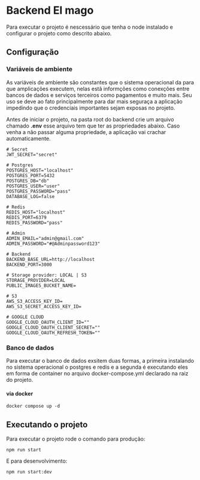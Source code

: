 # Backend El mago

Para executar o projeto é nescessário que tenha o node instalado e configurar o projeto como descrito abaixo.

## Configuração

### Variáveis de ambiente

As variáveis de ambiente são constantes que o sistema operacional da para que amplicações executem, nelas estã informções como conexções entre bancos de dados e serviços terceiros como pagamentos e muito mais. Seu uso se deve ao fato principalmente para dar mais seguraça a aplicação impedindo que o credenciais importantes sejam exposas no projeto.

Antes de iniciar o projeto, na pasta root do backend crie um arquivo chamado **.env** esse arquivo tem que ter as propriedades abaixo. Caso venha a não passar alguma propriedade, a aplicação vai crachar automaticamente.

```env
# Secret
JWT_SECRET="secret"

# Postgres
POSTGRES_HOST="localhost"
POSTGRES_PORT=5432
POSTGRES_DB="db"
POSTGRES_USER="user"
POSTGRES_PASSWORD="pass"
DATABASE_LOG=false

# Redis
REDIS_HOST="localhost"
REDIS_PORT=6379
REDIS_PASSWORD="pass"

# Admin
ADMIN_EMAIL="admin@gmail.com"
ADMIN_PASSWORD="#@Adminpassword123"

# Backend
BACKEND_BASE_URL=http://localhost
BACKEND_PORT=3000

# Storage provider: LOCAL | S3
STORAGE_PROVIDER=LOCAL
PUBLIC_IMAGES_BUCKET_NAME=

# S3
AWS_S3_ACCESS_KEY_ID=
AWS_S3_SECRET_ACCESS_KEY_ID=

# GOOGLE CLOUD
GOOGLE_CLOUD_OAUTH_CLIENT_ID=""
GOOGLE_CLOUD_OAUTH_CLIENT_SECRET=""
GOOGLE_CLOUD_OAUTH_REFRESH_TOKEN=""
```

### Banco de dados

Para executar o banco de dados exsitem duas formas, a primeira instalando no sistema operacional o postgres e redis e a segunda é executando eles em forma de container no arquivo docker-compose.yml declarado na raiz do projeto.

#### via docker

```terminal
docker compose up -d
```

## Executando o projeto

Para executar o projeto rode o comando para produção:

```terminal
npm run start
```

E para desenvolvimento:

```terminal
npm run start:dev
```
